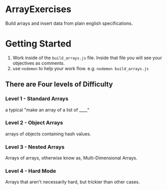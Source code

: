 # ArrayExercises
Build arrays and insert data from plain english specifications.

# Getting Started
1. Work inside of the `build_arrays.js` file. Inside that file you will see your objectives as comments.
2. use `nodemon` to help your work flow. e.g. `nodemon build_arrays.js`


## There are Four levels of Difficulty

### Level 1 - Standard Arrays
a typical "make an array of a list of ____"

### Level 2 - Object Arrays
arrays of objects containing hash values.

### Level 3 - Nested Arrays
Arrays of arrays, otherwise know as, Multi-Dimensional Arrays.

### Level 4 - Hard Mode
Arrays that aren't necessarily hard, but trickier than other cases.
